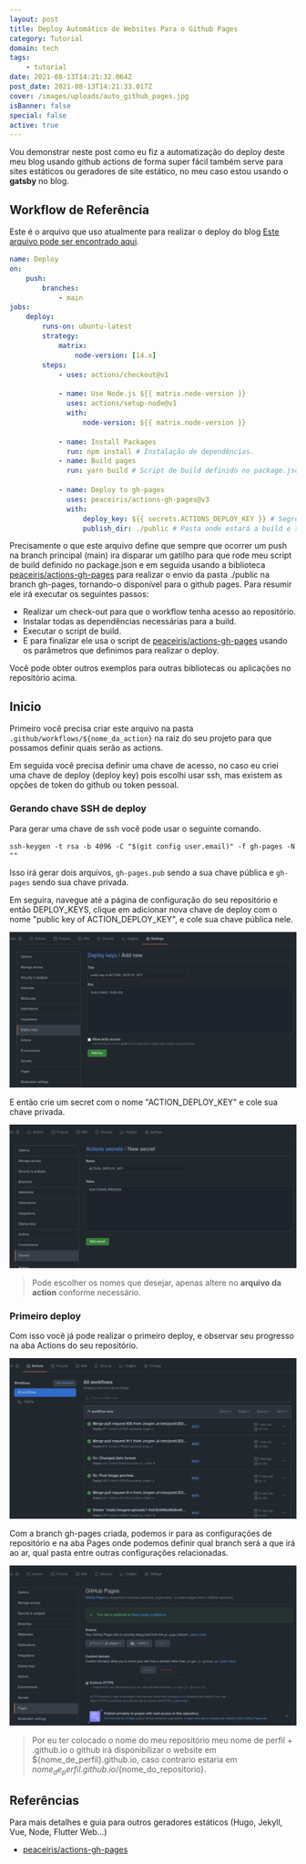 ```yaml
---
layout: post
title: Deploy Automático de Websites Para o Github Pages
category: Tutorial
domain: tech
tags:
    - tutorial
date: 2021-08-13T14:21:32.064Z
post_date: 2021-08-13T14:21:33.017Z
cover: /images/uploads/auto_github_pages.jpg
isBanner: false
special: false
active: true
---
```


Vou demonstrar neste post como eu fiz a automatização do deploy deste meu blog usando github actions de forma super fácil também serve para sites estáticos ou geradores de site estático, no meu caso estou usando o **gatsby** no blog.

## Workflow de Referência

Este é o arquivo que uso atualmente para realizar o deploy do blog [Este arquivo pode ser encontrado aqui](https://gist.github.com/Jorgen-Jr/8b0d0a5ea008853e7332696b5d67e3dd#file-built-deploy-yml).

```yaml
name: Deploy
on:
    push:
        branches:
            - main
jobs:
    deploy:
        runs-on: ubuntu-latest
        strategy:
            matrix:
                node-version: [14.x]
        steps:
            - uses: actions/checkout@v1

            - name: Use Node.js ${{ matrix.node-version }}
              uses: actions/setup-node@v1
              with:
                  node-version: ${{ matrix.node-version }}

            - name: Install Packages
              run: npm install # Instalação de dependências.
            - name: Build pages
              run: yarn build # Script de build definido no package.json

            - name: Deploy to gh-pages
              uses: peaceiris/actions-gh-pages@v3
              with:
                  deploy_key: ${{ secrets.ACTIONS_DEPLOY_KEY }} # Segredo com a chave privada para acesso ssh
                  publish_dir: ./public # Pasta onde estará a build e será copiada para a branch gh-pages.
```

Precisamente o que este arquivo define que sempre que ocorrer um push na branch principal (main) ira disparar um gatilho para que rode meu script de build definido no package.json e em seguida usando a biblioteca [peaceiris/actions-gh-pages](https://github.com/peaceiris/actions-gh-pages) para realizar o envio da pasta ./public na branch gh-pages, tornando-o disponível para o github pages. Para resumir ele irá executar os seguintes passos:

-   Realizar um check-out para que o workflow tenha acesso ao repositório.
-   Instalar todas as dependências necessárias para a build.
-   Executar o script de build.
-   E para finalizar ele usa o script de [peaceiris/actions-gh-pages](https://github.com/peaceiris/actions-gh-pages) usando os parâmetros que definimos para realizar o deploy.

Você pode obter outros exemplos para outras bibliotecas ou aplicações no repositório acima.

## Inicio

Primeiro você precisa criar este arquivo na pasta `.github/workflows/${nome_da_action}` na raiz do seu projeto para que possamos definir quais serão as actions.

Em seguida você precisa definir uma chave de acesso, no caso eu criei uma chave de deploy (deploy key) pois escolhi usar ssh, mas existem as opções de token do github ou token pessoal.

### Gerando chave SSH de deploy

Para gerar uma chave de ssh você pode usar o seguinte comando.

```textile
ssh-keygen -t rsa -b 4096 -C "$(git config user.email)" -f gh-pages -N ""
```

Isso irá gerar dois arquivos, `gh-pages.pub` sendo a sua chave pública e `gh-pages` sendo sua chave privada.

Em seguira, navegue até a página de configuração do seu repositório e então DEPLOY_KEYS, clique em adicionar nova chave de deploy com o nome "public key of ACTION_DEPLOY_KEY", e cole sua chave pública nele.

![Screenshot chave publica de deploy](/images/uploads/blog_gihub_actions_public_deploy_key.png)

E então crie um secret com o nome "ACTION_DEPLOY_KEY" e cole sua chave privada.

![Screenshot chave privada de deploy.](/images/uploads/blog_gihub_actions_private_deploy_key.png)

> Pode escolher os nomes que desejar, apenas altere no **arquivo da action** conforme necessário.

### Primeiro deploy

Com isso você já pode realizar o primeiro deploy, e observar seu progresso na aba Actions do seu repositório.

![Aba de actions github.](/images/uploads/blog_gihub_actions_actions_tab.png)

Com a branch gh-pages criada, podemos ir para as configurações de repositório e na aba Pages onde podemos definir qual branch será a que irá ao ar, qual pasta entre outras configurações relacionadas.

![Aba de Pages](/images/uploads/blog_gihub_actions_pages_tab.png)

> Por eu ter colocado o nome do meu repositório meu nome de perfil + .github.io o github irá disponibilizar o website em ${nome_de_perfil}.github.io, caso contrario estaria em ${nome_de_perfil}.github.io/${nome_do_repositorio}.

## Referências

Para mais detalhes e guia para outros geradores estáticos (Hugo, Jekyll, Vue, Node, Flutter Web...)

-   [peaceiris/actions-gh-pages](https://github.com/peaceiris/actions-gh-pages)
